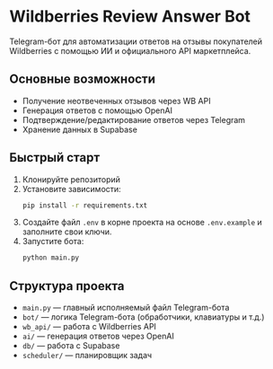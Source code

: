 # Wildberries Review Answer Bot

Telegram-бот для автоматизации ответов на отзывы покупателей Wildberries с помощью ИИ и официального API маркетплейса.

## Основные возможности
- Получение неотвеченных отзывов через WB API
- Генерация ответов с помощью OpenAI
- Подтверждение/редактирование ответов через Telegram
- Хранение данных в Supabase

## Быстрый старт
1. Клонируйте репозиторий
2. Установите зависимости:
   ```bash
   pip install -r requirements.txt
   ```
3. Создайте файл `.env` в корне проекта на основе `.env.example` и заполните свои ключи.
4. Запустите бота:
   ```bash
   python main.py
   ```

## Структура проекта
- `main.py` — главный исполняемый файл Telegram-бота
- `bot/` — логика Telegram-бота (обработчики, клавиатуры и т.д.)
- `wb_api/` — работа с Wildberries API
- `ai/` — генерация ответов через OpenAI
- `db/` — работа с Supabase
- `scheduler/` — планировщик задач 